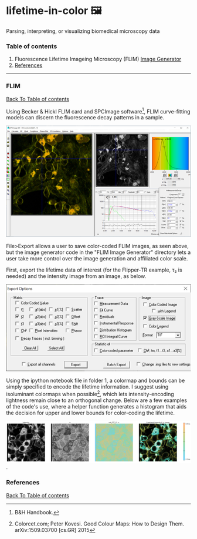 # lifetime-in-color :framed_picture:
Parsing, interpreting, or visualizing biomedical microscopy data

### Table of contents
1. Fluorescence Lifetime Imageing Microscopy (FLIM) [Image Generator](#flim)
2. [References](#references)

---

### FLIM
[Back To Table of contents](#table-of-contents)

Using Becker & Hickl FLIM card and SPCImage software[^1], FLIM curve-fitting models can discern the fluorescence decay patterns in a sample.

![Screenshot of B&H SPCImage Analysis Window](https://github.com/Jack-CC33/lifetime-in-color/blob/main/1.%20FLIM%20Image%20Generator/SPCImage_Screenshot.png)

File>Export allows a user to save color-coded FLIM images, as seen above, but the image generator code in the "FLIM Image Generator" directory lets a user take more control over the image generation and affiliated color scale.

First, export the lifetime data of interest (for the Flipper-TR example, τ₂ is needed) and the intensity image from an image, as below.

![Screenshot of B&H SPCImage Export Window](https://github.com/Jack-CC33/lifetime-in-color/blob/main/1.%20FLIM%20Image%20Generator/SPCImage_Export_Screenshot.png)

Using the ipython notebook file in folder 1, a colormap and bounds can be simply specified to encode the lifetime information.  I suggest using isoluminant colormaps when possible[^2], which lets intensity-encoding lightness remain close to an orthogonal change.  Below are a few examples of the code's use, where a helper function generates a histogram that aids the decision for upper and lower bounds for color-coding the lifetime.

![Example Use of FLIM Image Generator](https://github.com/Jack-CC33/lifetime-in-color/blob/main/1.%20FLIM%20Image%20Generator/Example_Result.png).

### References
[Back To Table of contents](#table-of-contents)
[^1]: B&H Handbook.
[^2]: Colorcet.com; Peter Kovesi. Good Colour Maps: How to Design Them. arXiv:1509.03700 [cs.GR] 2015
